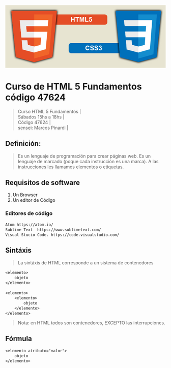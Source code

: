 <img src="imagenes/html5-css3.jpg">

# Curso de HTML 5 Fundamentos código 47624

>Curso HTML 5 Fundamentos |  
>Sábados 15hs a 18hs |  
>Código 47624 |  
>sensei: Marcos Pinardi |  


## Definición: 

>Es un lenguaje de programación para crear páginas web. 
>Es un lenguaje de marcado (poque cada instrucción es una marca).
>A las instrucciones les llamamos elementos o etiquetas. 

## Requisitos de software

  1. Un Browser   
  2. Un editor de Código  


### Editores de código

	Atom https://atom.io/    
	Sublime Text  https://www.sublimetext.com/   
	Visual Stucio Code. https://code.visualstudio.com/

## Sintáxis

>La sintáxis de HTML corresponde a un sistema de contenedores	

	<elemento>
		objeto
	</elemento>

	<elemento>
		<elemento>
			objeto
		</elemento>
	</elemento>

> Nota: en HTML todos son contenedores, EXCEPTO las interrupciones.


## Fórmula

    <elemento atributo="valor">
    	objeto
	</elemento>



